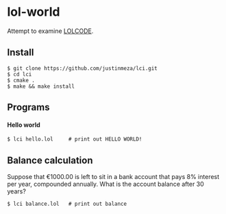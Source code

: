 # lol-world
Attempt to examine [LOLCODE](http://lolcode.org/).

## Install
```
$ git clone https://github.com/justinmeza/lci.git
$ cd lci
$ cmake .
$ make && make install
```

## Programs
#### Hello world
```
$ lci hello.lol		# print out HELLO WORLD!
```

## Balance calculation
Suppose that €1000.00 is left to sit in a bank account that pays 8% interest per year, compounded annually. What is the account balance after 30 years?

```
$ lci balance.lol	# print out balance
```